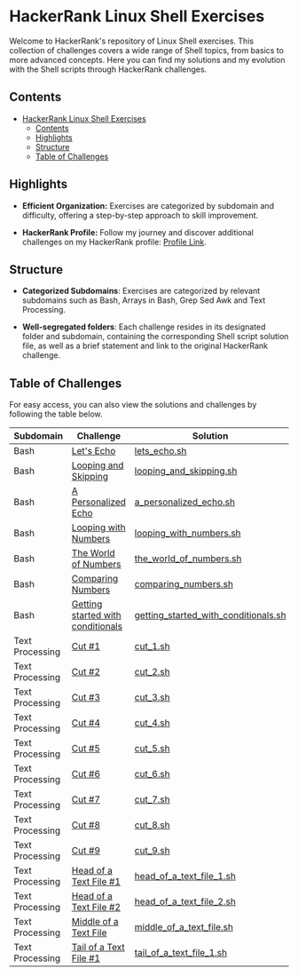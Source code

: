 # HackerRank Linux Shell Exercises

Welcome to HackerRank's repository of Linux Shell exercises. This collection of challenges covers a wide range of Shell topics, from basics to more advanced concepts. Here you can find my solutions and my evolution with the Shell scripts through HackerRank challenges.

## Contents

- [HackerRank Linux Shell Exercises](#hackerrank-linux-shell-exercises)
  - [Contents](#contents)
  - [Highlights](#highlights)
  - [Structure](#structure)
  - [Table of Challenges](#table-of-challenges)

## Highlights

- **Efficient Organization:** Exercises are categorized by subdomain and difficulty, offering a step-by-step approach to skill improvement.

- **HackerRank Profile:** Follow my journey and discover additional challenges on my HackerRank profile: [Profile Link](https://www.hackerrank.com/profile/kayckdelfino).

## Structure

- **Categorized Subdomains**: Exercises are categorized by relevant subdomains such as Bash, Arrays in Bash, Grep Sed Awk and Text Processing.
  
- **Well-segregated folders**: Each challenge resides in its designated folder and subdomain, containing the corresponding Shell script solution file, as well as a brief statement and link to the original HackerRank challenge.


## Table of Challenges

For easy access, you can also view the solutions and challenges by following the table below.

| Subdomain       | Challenge                                                                                                                             | Solution                                                                                                                                                                                                             | Difficulty |
|-----------------|---------------------------------------------------------------------------------------------------------------------------------------|----------------------------------------------------------------------------------------------------------------------------------------------------------------------------------------------------------------------|------------|
| Bash            | [Let's Echo](https://www.hackerrank.com/challenges/bash-tutorials-lets-echo/problem)                                                  | [lets_echo.sh](https://github.com/kayckdelfino/public_knowledge_base/blob/main/Shell/HackerRank/Solutions/Bash/Let's%20Echo/lets_echo.sh)                                                                            | Easy       |
| Bash            | [Looping and Skipping](https://www.hackerrank.com/challenges/bash-tutorials---looping-and-skipping/problem)                           | [looping_and_skipping.sh](https://github.com/kayckdelfino/public_knowledge_base/blob/main/Shell/HackerRank/Solutions/Bash/Looping%20and%20Skipping/looping_and_skipping.sh)                                          | Easy       |
| Bash            | [A Personalized Echo](https://www.hackerrank.com/challenges/bash-tutorials---a-personalized-echo/problem)                             | [a_personalized_echo.sh](https://github.com/kayckdelfino/public_knowledge_base/blob/main/Shell/HackerRank/Solutions/Bash/A%20Personalized%20Echo/a_personalized_echo.sh)                                             | Easy       |
| Bash            | [Looping with Numbers](https://www.hackerrank.com/challenges/bash-tutorials---looping-with-numbers/problem)                           | [looping_with_numbers.sh](https://github.com/kayckdelfino/public_knowledge_base/blob/main/Shell/HackerRank/Solutions/Bash/Looping%20with%20Numbers/looping_with_numbers.sh)                                          | Easy       |
| Bash            | [The World of Numbers](https://www.hackerrank.com/challenges/bash-tutorials---the-world-of-numbers/problem)                           | [the_world_of_numbers.sh](https://github.com/kayckdelfino/public_knowledge_base/blob/main/Shell/HackerRank/Solutions/Bash/The%20World%20of%20Numbers/the_world_of_numbers.sh)                                        | Easy       |
| Bash            | [Comparing Numbers](https://www.hackerrank.com/challenges/bash-tutorials---comparing-numbers/problem)                                 | [comparing_numbers.sh](https://github.com/kayckdelfino/public_knowledge_base/blob/main/Shell/HackerRank/Solutions/Bash/Comparing%20Numbers/comparing_numbers.sh)                                                     | Easy       |
| Bash            | [Getting started with conditionals](https://www.hackerrank.com/challenges/bash-tutorials---getting-started-with-conditionals/problem) | [getting_started_with_conditionals.sh](https://github.com/kayckdelfino/public_knowledge_base/blob/main/Shell/HackerRank/Solutions/Bash/Getting%20started%20with%20conditionals/getting_started_with_conditionals.sh) | Easy       |
| Text Processing | [Cut #1](https://www.hackerrank.com/challenges/text-processing-cut-1/problem)                                                         | [cut_1.sh](https://github.com/kayckdelfino/public_knowledge_base/blob/main/Shell/HackerRank/Solutions/Text%20Processing/Cut%20%231/cut_1.sh)                                                                         | Easy       |
| Text Processing | [Cut #2](https://www.hackerrank.com/challenges/text-processing-cut-2/problem)                                                         | [cut_2.sh](https://github.com/kayckdelfino/public_knowledge_base/blob/main/Shell/HackerRank/Solutions/Text%20Processing/Cut%20%232/cut_2.sh)                                                                         | Easy       |
| Text Processing | [Cut #3](https://www.hackerrank.com/challenges/text-processing-cut-3/problem)                                                         | [cut_3.sh](https://github.com/kayckdelfino/public_knowledge_base/blob/main/Shell/HackerRank/Solutions/Text%20Processing/Cut%20%233/cut_3.sh)                                                                         | Easy       |
| Text Processing | [Cut #4](https://www.hackerrank.com/challenges/text-processing-cut-4/problem)                                                         | [cut_4.sh](https://github.com/kayckdelfino/public_knowledge_base/blob/main/Shell/HackerRank/Solutions/Text%20Processing/Cut%20%234/cut_4.sh)                                                                         | Easy       |
| Text Processing | [Cut #5](https://www.hackerrank.com/challenges/text-processing-cut-5/problem)                                                         | [cut_5.sh](https://github.com/kayckdelfino/public_knowledge_base/blob/main/Shell/HackerRank/Solutions/Text%20Processing/Cut%20%235/cut_5.sh)                                                                         | Easy       |
| Text Processing | [Cut #6](https://www.hackerrank.com/challenges/text-processing-cut-6/problem)                                                         | [cut_6.sh](https://github.com/kayckdelfino/public_knowledge_base/blob/main/Shell/HackerRank/Solutions/Text%20Processing/Cut%20%236/cut_6.sh)                                                                         | Easy       |
| Text Processing | [Cut #7](https://www.hackerrank.com/challenges/text-processing-cut-7/problem)                                                         | [cut_7.sh](https://github.com/kayckdelfino/public_knowledge_base/blob/main/Shell/HackerRank/Solutions/Text%20Processing/Cut%20%237/cut_7.sh)                                                                         | Easy       |
| Text Processing | [Cut #8](https://www.hackerrank.com/challenges/text-processing-cut-8/problem)                                                         | [cut_8.sh](https://github.com/kayckdelfino/public_knowledge_base/blob/main/Shell/HackerRank/Solutions/Text%20Processing/Cut%20%238/cut_8.sh)                                                                         | Easy       |
| Text Processing | [Cut #9](https://www.hackerrank.com/challenges/text-processing-cut-9/problem)                                                         | [cut_9.sh](https://github.com/kayckdelfino/public_knowledge_base/blob/main/Shell/HackerRank/Solutions/Text%20Processing/Cut%20%239/cut_9.sh)                                                                         | Easy       |
| Text Processing | [Head of a Text File #1](https://www.hackerrank.com/challenges/text-processing-head-1/problem)                                        | [head_of_a_text_file_1.sh](https://github.com/kayckdelfino/public_knowledge_base/blob/main/Shell/HackerRank/Solutions/Text%20Processing/Head%20of%20a%20Text%20File%20%231/head_of_a_text_file_1.sh)                 | Easy       |
| Text Processing | [Head of a Text File #2](https://www.hackerrank.com/challenges/text-processing-head-2/problem)                                        | [head_of_a_text_file_2.sh](https://github.com/kayckdelfino/public_knowledge_base/blob/main/Shell/HackerRank/Solutions/Text%20Processing/Head%20of%20a%20Text%20File%20%232/head_of_a_text_file_2.sh)                 | Easy       |
| Text Processing | [Middle of a Text File](https://www.hackerrank.com/challenges/text-processing-in-linux---the-middle-of-a-text-file/problem)           | [middle_of_a_text_file.sh](https://github.com/kayckdelfino/public_knowledge_base/blob/main/Shell/HackerRank/Solutions/Text%20Processing/Middle%20of%20a%20Text%20File/middle_of_a_text_file.sh)                      | Easy       |
| Text Processing | [Tail of a Text File #1](https://www.hackerrank.com/challenges/text-processing-tail-1/problem)                                        | [tail_of_a_text_file_1.sh](https://github.com/kayckdelfino/public_knowledge_base/blob/main/Shell/HackerRank/Solutions/Text%20Processing/Tail%20of%20a%20Text%20File%20%231/tail_of_a_text_file_1.sh)                 | Easy       |